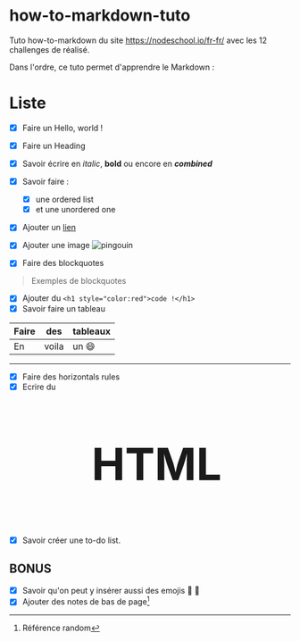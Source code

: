 # how-to-markdown-tuto
Tuto how-to-markdown du site https://nodeschool.io/fr-fr/ avec les 12 challenges de réalisé.

Dans l'ordre, ce tuto permet d'apprendre le Markdown :

# Liste
- [x] Faire un Hello, world !
- [x] Faire un Heading
- [x] Savoir écrire en _italic_, **bold** ou encore en **_combined_**
- [x] Savoir faire :
  - [x] une ordered list
  - [x] et une unordered one
- [x] Ajouter un [lien](https://www.example.com)

- [x] Ajouter une image
      ![pingouin](https://fr.infantino.com/cdn/shop/products/Yellow_Duck_1024x1024.jpg?v=1516797624)
- [x] Faire des blockquotes
> Exemples de
> blockquotes
- [x] Ajouter du `<h1 style="color:red">code !</h1>`
- [x] Savoir faire un tableau

| Faire | des | tableaux |
| ----- | :-: | ---------|
| En | voila | un 😄|

---

- [x] Faire des horizontals rules
- [x] Ecrire du <p align="center" style="font-size:5rem"><strong>HTML</strong></p>
- [x] Savoir créer une to-do list.
## BONUS
- [x] Savoir qu'on peut y insérer aussi des emojis 🦆 💝
- [x] Ajouter des notes de bas de page[^1]

[^1]: Référence random
